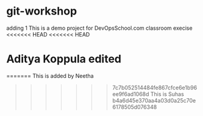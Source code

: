 # git-workshop
adding 1
This is a demo project for DevOpsSchool.com classroom execise
<<<<<<< HEAD
<<<<<<< HEAD


Aditya Koppula edited
=======
=======
This is added by Neetha
>>>>>>> 7c7b052514484fe867cfce6e1b96ee9f6ad1068d
This is Suhas
>>>>>>> b4a6d45e370aa4a03d0a25c70e6178505d076348
